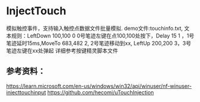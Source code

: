 # InjectTouch
模拟触控事件，支持输入触控点数据文件批量模拟.
demo文件:touchinfo.txt,
文本规则：LeftDown 100,100 0 0号笔迹左键在点100,100处按下，Delay 15 1 ，1号笔迹延时15ms,MoveTo 683,482 2, 2号笔迹移动到xx, LeftUp 200,200 3，3号笔迹左键在xx处弹起
详细参考按键精灵脚本文件

## 参考资料：
https://learn.microsoft.com/en-us/windows/win32/api/winuser/nf-winuser-injecttouchinput
https://github.com/hecomi/uTouchInjection


